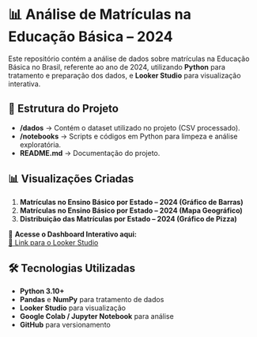 # 📊 Análise de Matrículas na Educação Básica – 2024

Este repositório contém a análise de dados sobre matrículas na Educação Básica no Brasil, referente ao ano de 2024, utilizando **Python** para tratamento e preparação dos dados, e **Looker Studio** para visualização interativa.

## 📁 Estrutura do Projeto

- **/dados** → Contém o dataset utilizado no projeto (CSV processado).
- **/notebooks** → Scripts e códigos em Python para limpeza e análise exploratória.
- **README.md** → Documentação do projeto.

## 📊 Visualizações Criadas

1. **Matrículas no Ensino Básico por Estado – 2024 (Gráfico de Barras)**
2. **Matrículas no Ensino Básico por Estado – 2024 (Mapa Geográfico)**
3. **Distribuição das Matrículas por Estado – 2024 (Gráfico de Pizza)**

📌 **Acesse o Dashboard Interativo aqui:**  
[🔗 Link para o Looker Studio](https://lookerstudio.google.com/reporting/7a3f3e01-5bd0-4a28-9b4d-c6d1164b4ddc)

## 🛠 Tecnologias Utilizadas

- **Python 3.10+**
- **Pandas** e **NumPy** para tratamento de dados
- **Looker Studio** para visualização
- **Google Colab / Jupyter Notebook** para análise
- **GitHub** para versionamento
